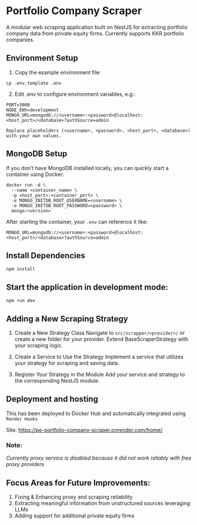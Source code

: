 # Portfolio Company Scraper

A modular web scraping application built on NestJS for extracting portfolio company data from private equity firms.
Currently supports KKR portfolio companies.

## Environment Setup

1. Copy the example environment file:

```
cp .env.template .env
 ```

2. Edit .env to configure environment variables, e.g.:

```
PORT=3000
NODE_ENV=development
MONGO_URL=mongodb://<username>:<password>@localhost:<host_port>/<database>?authSource=admin
```
```Replace placeholders (<username>, <password>, <host_port>, <database>) with your own values.```

## MongoDB Setup

If you don’t have MongoDB installed locally, you can quickly start a container using Docker:

```
docker run -d \
  --name <container_name> \
  -p <host_port>:<container_port> \
  -e MONGO_INITDB_ROOT_USERNAME=<username> \
  -e MONGO_INITDB_ROOT_PASSWORD=<password> \
  mongo:<version>

``` 

After starting the container, your `.env` can reference it like:

```
MONGO_URL=mongodb://<username>:<password>@localhost:<host_port>/<database>?authSource=admin
```

## Install Dependencies

```npm install```

## Start the application in development mode:

```npm run dev```

## Adding a New Scraping Strategy

1. Create a New Strategy Class
   Navigate to `src/scrapper/<provider>/` or create a new folder for your provider. Extend BaseScraperStrategy<T> with
   your scraping logic.

2. Create a Service to Use the Strategy
   Implement a service that utilizes your strategy for scraping and saving data.

3. Register Your Strategy in the Module
   Add your service and strategy to the corresponding NestJS module.

## Deployment and hosting

This has been deployed to Docker Hub and automatically integrated using `Render Hooks`

Site: https://pe-portfolio-company-scraper.onrender.com/home/

### Note:

<i> Currently proxy service is disabled because it did not work reliably with free proxy providers </i>

##  Focus Areas for Future Improvements:
   1. Fixing & Enhancing proxy and scraping reliability
   2. Extracting meaningful information from unstructured sources leveraging LLMs
   3. Adding support for additional private equity firms

